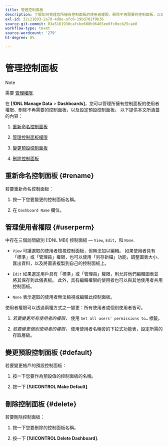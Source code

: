 ```yaml
---
title: 管理控制面板
description: 了解如何管理您所擁有控制面板的使用者權限、刪除不再需要的控制面板，以及設定預設控制面板。
exl-id: 32c21093-2a7d-4d8e-afc0-19bd702f9b36
source-git-commit: 03a5161930cafcbe600b96465ee0fc0ecb25cae8
workflow-type: tm+mt
source-wordcount: '279'
ht-degree: 0%

---
```


# 管理控制面板

>[!NOTE]
>
>需要 [管理權限](../../administrator/user-management/user-management.md).

在 **[!DNL Manage Data** > **Dashboards]**，您可以管理所擁有控制面板的使用者權限、刪除不再需要的控制面板，以及設定預設控制面板。 以下提供本文所涵蓋的內容：

1. [重新命名控制面板](#rename)

1. [管理控制面板權限](#userperm)

1. [變更預設控制面板](#default)

1. [刪除控制面板](#delete)

## 重新命名控制面板 {#rename}

若要重新命名控制面板：

1. 按一下您要變更的控制面板名稱。

2. 在 `Dashboard Name` 欄位。

## 管理使用者權限 {#userperm}

中存在三個訪問級別 [!DNL MBI] 控制面板 —  `View`, `Edit`，和 `None`.

* `View` 可讓選取的使用者檢視控制面板，但無法加以編輯。 如果使用者具有「標準」或「管理員」權限，也可以使用「另存新檔」功能，調整圖表大小、匯出資料，以及將圖表複製到自己的控制面板上。

* `Edit` 如果選定用戶具有「標準」或「管理員」權限，則允許他們編輯圖表並將其保存到此儀表板。 此外，具有編輯權限的使用者也可以與其他使用者共用控制面板。

* `None` 表示選取的使用者無法檢視或編輯此控制面板。

使用者權限可以透過兩種方式之一變更：所有使用者或個別使用者皆可。

1. *若要變更所有使用者的權限，* 使用 `Set all users' permissions to…` 標籤。

1. *若要變更個別使用者的權限，* 使用使用者名稱旁的下拉式功能表，設定所需的存取層級。

## 變更預設控制面板 {#default}

若要變更帳戶的預設控制面板：

1. 按一下您要作為預設值的控制面板的名稱。

1. 按一下 **[!UICONTROL Make Default]**.

## 刪除控制面板 {#delete}

若要刪除控制面板：

1. 按一下您要刪除的控制面板名稱。

1. 按一下 **[!UICONTROL Delete Dashboard]**.
